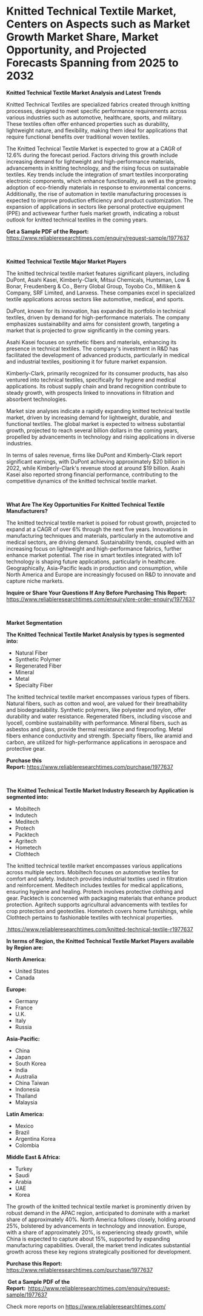 <p><h1>Knitted Technical Textile Market, Centers on Aspects such as Market Growth Market Share, Market Opportunity, and Projected Forecasts Spanning from 2025 to 2032</h1></p><p><strong>Knitted Technical Textile Market Analysis and Latest Trends</strong></p>
<p><p>Knitted Technical Textiles are specialized fabrics created through knitting processes, designed to meet specific performance requirements across various industries such as automotive, healthcare, sports, and military. These textiles often offer enhanced properties such as durability, lightweight nature, and flexibility, making them ideal for applications that require functional benefits over traditional woven textiles.</p><p>The Knitted Technical Textile Market is expected to grow at a CAGR of 12.6% during the forecast period. Factors driving this growth include increasing demand for lightweight and high-performance materials, advancements in knitting technology, and the rising focus on sustainable textiles. Key trends include the integration of smart textiles incorporating electronic components, which enhance functionality, as well as the growing adoption of eco-friendly materials in response to environmental concerns. Additionally, the rise of automation in textile manufacturing processes is expected to improve production efficiency and product customization. The expansion of applications in sectors like personal protective equipment (PPE) and activewear further fuels market growth, indicating a robust outlook for knitted technical textiles in the coming years.</p></p>
<p><strong>Get a Sample PDF of the Report:&nbsp;</strong> <a href="https://www.reliableresearchtimes.com/enquiry/request-sample/1977637?utm_campaign=3056&utm_medium=2&utm_source=Github&utm_content=ia&utm_term=03042025&utm_id=knitted-technical-textile">https://www.reliableresearchtimes.com/enquiry/request-sample/1977637</a></p>
<p>&nbsp;</p>
<p><strong>Knitted Technical Textile Major Market Players</strong></p>
<p><p>The knitted technical textile market features significant players, including DuPont, Asahi Kasei, Kimberly-Clark, Mitsui Chemicals, Huntsman, Low & Bonar, Freudenberg & Co., Berry Global Group, Toyobo Co., Milliken & Company, SRF Limited, and Lanxess. These companies excel in specialized textile applications across sectors like automotive, medical, and sports.</p><p>DuPont, known for its innovation, has expanded its portfolio in technical textiles, driven by demand for high-performance materials. The company emphasizes sustainability and aims for consistent growth, targeting a market that is projected to grow significantly in the coming years.</p><p>Asahi Kasei focuses on synthetic fibers and materials, enhancing its presence in technical textiles. The company's investment in R&D has facilitated the development of advanced products, particularly in medical and industrial textiles, positioning it for future market expansion.</p><p>Kimberly-Clark, primarily recognized for its consumer products, has also ventured into technical textiles, specifically for hygiene and medical applications. Its robust supply chain and brand recognition contribute to steady growth, with prospects linked to innovations in filtration and absorbent technologies.</p><p>Market size analyses indicate a rapidly expanding knitted technical textile market, driven by increasing demand for lightweight, durable, and functional textiles. The global market is expected to witness substantial growth, projected to reach several billion dollars in the coming years, propelled by advancements in technology and rising applications in diverse industries.</p><p>In terms of sales revenue, firms like DuPont and Kimberly-Clark report significant earnings, with DuPont achieving approximately $20 billion in 2022, while Kimberly-Clark's revenue stood at around $19 billion. Asahi Kasei also reported strong financial performance, contributing to the competitive dynamics of the knitted technical textile market.</p></p>
<p>&nbsp;</p>
<p><strong>What Are The Key Opportunities For Knitted Technical Textile Manufacturers?</strong></p>
<p><p>The knitted technical textile market is poised for robust growth, projected to expand at a CAGR of over 6% through the next five years. Innovations in manufacturing techniques and materials, particularly in the automotive and medical sectors, are driving demand. Sustainability trends, coupled with an increasing focus on lightweight and high-performance fabrics, further enhance market potential. The rise in smart textiles integrated with IoT technology is shaping future applications, particularly in healthcare. Geographically, Asia-Pacific leads in production and consumption, while North America and Europe are increasingly focused on R&D to innovate and capture niche markets.</p></p>
<p><strong>Inquire or Share Your Questions If Any Before Purchasing This Report:</strong> <a href="https://www.reliableresearchtimes.com/enquiry/pre-order-enquiry/1977637?utm_campaign=3056&utm_medium=2&utm_source=Github&utm_content=ia&utm_term=03042025&utm_id=knitted-technical-textile">https://www.reliableresearchtimes.com/enquiry/pre-order-enquiry/1977637</a></p>
<p>&nbsp;</p>
<p><strong>Market Segmentation</strong></p>
<p><strong>The Knitted Technical Textile Market Analysis by types is segmented into:</strong></p>
<p><ul><li>Natural Fiber</li><li>Synthetic Polymer</li><li>Regenerated Fiber</li><li>Mineral</li><li>Metal</li><li>Specialty Fiber</li></ul></p>
<p><p>The knitted technical textile market encompasses various types of fibers. Natural fibers, such as cotton and wool, are valued for their breathability and biodegradability. Synthetic polymers, like polyester and nylon, offer durability and water resistance. Regenerated fibers, including viscose and lyocell, combine sustainability with performance. Mineral fibers, such as asbestos and glass, provide thermal resistance and fireproofing. Metal fibers enhance conductivity and strength. Specialty fibers, like aramid and carbon, are utilized for high-performance applications in aerospace and protective gear.</p></p>
<p><strong>Purchase this Report:&nbsp;</strong><a href="https://www.reliableresearchtimes.com/purchase/1977637?utm_campaign=3056&utm_medium=2&utm_source=Github&utm_content=ia&utm_term=03042025&utm_id=knitted-technical-textile">https://www.reliableresearchtimes.com/purchase/1977637</a></p>
<p>&nbsp;</p>
<p><strong>The Knitted Technical Textile Market Industry Research by Application is segmented into:</strong></p>
<p><ul><li>Mobiltech</li><li>Indutech</li><li>Meditech</li><li>Protech</li><li>Packtech</li><li>Agritech</li><li>Hometech</li><li>Clothtech</li></ul></p>
<p><p>The knitted technical textile market encompasses various applications across multiple sectors. Mobiltech focuses on automotive textiles for comfort and safety. Indutech provides industrial textiles used in filtration and reinforcement. Meditech includes textiles for medical applications, ensuring hygiene and healing. Protech involves protective clothing and gear. Packtech is concerned with packaging materials that enhance product protection. Agritech supports agricultural advancements with textiles for crop protection and geotextiles. Hometech covers home furnishings, while Clothtech pertains to fashionable textiles with technical properties.</p></p>
<p><a href="https://www.reliableresearchtimes.com/knitted-technical-textile-r1977637?utm_campaign=3056&utm_medium=2&utm_source=Github&utm_content=ia&utm_term=03042025&utm_id=knitted-technical-textile">&nbsp;https://www.reliableresearchtimes.com/knitted-technical-textile-r1977637</a></p>
<p><strong>In terms of Region, the Knitted Technical Textile Market Players available by Region are:</strong></p>
<p>
    <p> <strong> North America: </strong>
        <ul>
            <li>United States</li>
            <li>Canada</li>
        </ul>
        </p> 
    <p> <strong> Europe: </strong>
        <ul>
            <li>Germany</li>
            <li>France</li>
            <li>U.K.</li>
            <li>Italy</li>
            <li>Russia</li>
        </ul>
        </p> 
    <p> <strong> Asia-Pacific: </strong>
        <ul>
            <li>China</li>
            <li>Japan</li>
            <li>South Korea</li>
            <li>India</li>
            <li>Australia</li>
            <li>China Taiwan</li>
            <li>Indonesia</li>
            <li>Thailand</li>
            <li>Malaysia</li>
        </ul>
        </p> 
    <p> <strong> Latin America: </strong>
        <ul>
            <li>Mexico</li>
            <li>Brazil</li>
            <li>Argentina Korea</li>
            <li>Colombia</li>
        </ul>
        </p> 
    <p> <strong> Middle East & Africa: </strong>
        <ul>
            <li>Turkey</li>
            <li>Saudi</li>
            <li>Arabia</li>
            <li>UAE</li>
            <li>Korea</li>
        </ul>
    </p>
    </p>
<p><p>The growth of the knitted technical textile market is prominently driven by robust demand in the APAC region, anticipated to dominate with a market share of approximately 40%. North America follows closely, holding around 25%, bolstered by advancements in technology and innovation. Europe, with a share of approximately 20%, is experiencing steady growth, while China is expected to capture about 15%, supported by expanding manufacturing capabilities. Overall, the market trend indicates substantial growth across these key regions strategically positioned for development.</p></p>
<p><strong>Purchase this Report: </strong><a href="https://www.reliableresearchtimes.com/purchase/1977637?utm_campaign=3056&utm_medium=2&utm_source=Github&utm_content=ia&utm_term=03042025&utm_id=knitted-technical-textile">https://www.reliableresearchtimes.com/purchase/1977637</a></p>
<p>&nbsp;<strong>Get a Sample PDF of the Report:&nbsp;&nbsp;</strong><a href="https://www.reliableresearchtimes.com/enquiry/request-sample/1977637?utm_campaign=3056&utm_medium=2&utm_source=Github&utm_content=ia&utm_term=03042025&utm_id=knitted-technical-textile">https://www.reliableresearchtimes.com/enquiry/request-sample/1977637</a></p>
<p><strong></strong></p>
<p>Check more reports on <a href="https://www.reliableresearchtimes.com/?utm_campaign=3056&utm_medium=2&utm_source=Github&utm_content=ia&utm_term=03042025&utm_id=knitted-technical-textile">https://www.reliableresearchtimes.com/</a></p>